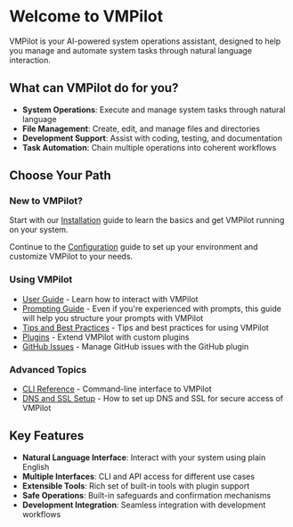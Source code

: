 # Welcome to VMPilot

VMPilot is your AI-powered system operations assistant, designed to help you manage and automate system tasks through natural language interaction.

## What can VMPilot do for you?

- **System Operations**: Execute and manage system tasks through natural language
- **File Management**: Create, edit, and manage files and directories
- **Development Support**: Assist with coding, testing, and documentation
- **Task Automation**: Chain multiple operations into coherent workflows

## Choose Your Path

### New to VMPilot?
Start with our [Installation](installation.md) guide to learn the basics and get VMPilot running on your system.

Continue to the [Configuration](configuration.md) guide to set up your environment and customize VMPilot to your needs.

### Using VMPilot
- [User Guide](user-guide.md) - Learn how to interact with VMPilot
- [Prompting Guide](prompting.md) - Even if you're experienced with prompts, this guide will help you structure your prompts with VMPilot
- [Tips and Best Practices](tips.md) - Tips and best practices for using VMPilot
- [Plugins](plugins.md) - Extend VMPilot with custom plugins
- [GitHub Issues](github_issues.md) - Manage GitHub issues with the GitHub plugin

### Advanced Topics
- [CLI Reference](cli.md) - Command-line interface to VMPilot
- [DNS and SSL Setup](dns_ssl_setup.md) - How to set up DNS and SSL for secure access of VMPilot

## Key Features

- **Natural Language Interface**: Interact with your system using plain English
- **Multiple Interfaces**: CLI and API access for different use cases
- **Extensible Tools**: Rich set of built-in tools with plugin support
- **Safe Operations**: Built-in safeguards and confirmation mechanisms
- **Development Integration**: Seamless integration with development workflows

